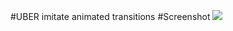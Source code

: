#UBER imitate animated transitions
#Screenshot
![](https://https://github.com/GL/AnimatedTransitions/master/examples_image/123.gif) 



